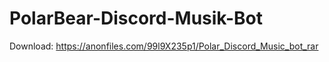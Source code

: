 # PolarBear-Discord-Musik-Bot

Download: https://anonfiles.com/99l9X235p1/Polar_Discord_Music_bot_rar
